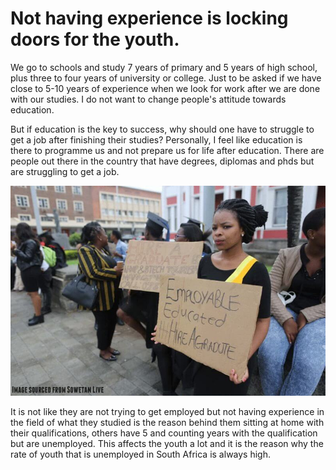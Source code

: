 # Not having experience is locking doors for the youth.

<p>We go to schools and study 7 years of primary and 5 years of high school, plus three to four years of university or college. Just to be asked if we have close to 5-10 years of experience when we look for work after we are done with our studies. I do not want to change people's attitude towards education.</p>

<p>But if education is the key to success, why should one have to struggle to get a job after finishing their studies? Personally, I feel like education is there to programme us and not prepare us for life after education. There are people out there in the country that have degrees, diplomas and phds but are struggling to get a job.</p>

![Youth](youth.png.jpg)

<p>It is not like they are not trying to get employed but not having experience in the field of what they studied is the reason behind them sitting at home with their qualifications, others have 5 and counting years with the qualification but are unemployed. This affects the youth a lot and it is the reason why the rate of youth that is unemployed in South Africa is always high.</p>
